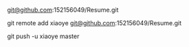 <!-- 我的远程仓库地址 -->
git@github.com:152156049/Resume.git

<!-- 关联远程仓库 -->
git remote add xiaoye git@github.com:152156049/Resume.git

<!-- 推送到远程仓库 -->
 git push -u xiaoye master